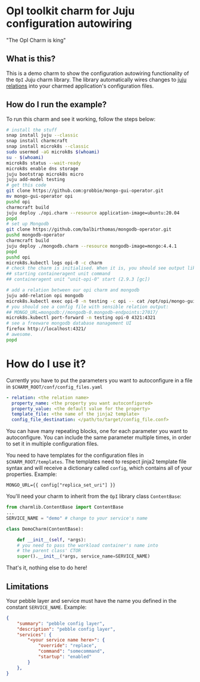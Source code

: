 # OpI toolkit charm for Juju configuration autowiring

"The OpI Charm is king"

## What is this?
This is a demo charm to show the configuration autowiring functionality of the `OpI` Juju charm library. The library automatically wires changes to [juju relations](https://juju.is/docs/sdk/relations) into your charmed application's configuration files.

## How do I run the example?
To run this charm and see it working, follow the steps below:

```sh
# install the stuff
snap install juju --classic
snap install charmcraft
snap install microk8s --classic
sudo usermod -aG microk8s $(whoami)
su - $(whoami)
microk8s status --wait-ready
microk8s enable dns storage
juju bootstrap microk8s micro
juju add-model testing
# get this code
git clone https://github.com:grobbie/mongo-gui-operator.git
mv mongo-gui-operator opi
pushd opi
charmcraft build
juju deploy ./opi.charm --resource application-image=ubuntu:20.04
popd
# set up Mongodb
git clone https://github.com/balbirthomas/mongodb-operator.git
pushd mongodb-operator
charmcraft build
juju deploy ./mongodb.charm --resource mongodb-image=mongo:4.4.1
popd
pushd opi
microk8s.kubectl logs opi-0 -c charm
# check the charm is initialised. When it is, you should see output like:
## starting containeragent unit command
## containeragent unit "unit-opi-0" start (2.9.3 [gc])

# add a relation between our opi charm and mongodb
juju add-relation opi mongodb
microk8s.kubectl exec opi-0 -n testing -c opi -- cat /opt/opi/mongo-gui.sh
# you should see a config file with sensible relation output:
## MONGO_URL=mongodb://mongodb-0.mongodb-endpoints:27017/
microk8s.kubectl port-forward -n testing opi-0 4321:4321
# see a freeware mongodb database management UI
firefox http://localhost:4321/
# awesome.
popd
```

# How do I use it?
Currently you have to put the parameters you want to autoconfigure in a file in `$CHARM_ROOT/conf/config_files.yaml`

```yaml
- relation: <the relation name>
  property_name: <the property you want autoconfigured>
  property_value: <the default value for the property>
  template_file: <the name of the jinja2 template>
  config_file_destination: </path/to/target/config_file.conf>
```

You can have many repeating blocks, one for each parameter you want to autoconfigure. You can include the same parameter multiple times, in order to set it in multiple configuration files.

You need to have templates for the configuration files in `$CHARM_ROOT/templates`. The templates need to respect jinja2 template file syntax and will receive a dictionary called `config`, which contains all of your properties. Example:

```jinja
MONGO_URL={{ config["replica_set_uri"] }}
```

You'll need your charm to inherit from the `OpI` library class `ContentBase`:

```python
from charmlib.ContentBase import ContentBase
...
SERVICE_NAME = "demo" # change to your service's name

class DemoCharm(ContentBase):

	def __init__(self, *args):
    # you need to pass the workload container's name into
    # the parent class' CTOR
    super().__init__(*args, service_name=SERVICE_NAME)
```
That's it, nothing else to do here!

## Limitations

Your pebble layer and service must have the name you defined in the constant `SERVICE_NAME`. Example:

```json
{
    "summary": "pebble config layer",
    "description": "pebble config layer",
    "services": {
        "<your service name here>": {
            "override": "replace",
            "command": "somecommand",
            "startup": "enabled"
        }
    },
}
```
